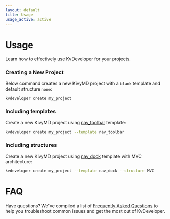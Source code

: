 ```yaml
---
layout: default
title: Usage
usage_active: active
---
```


# Usage

Learn how to effectively use KvDeveloper for your projects.


### Creating a New Project
Below command creates a new KivyMD project with a `blank` template and default structure `none`:

```bash
kvdeveloper create my_project
```


### Including templates
Create a new KivyMD project using [nav_toolbar](templates.md/#nav-toolbar) template:

```bash
kvdeveloper create my_project --template nav_toolbar
```


### Including structures
Create a new KivyMD project using [nav_dock](templates.md/#nav-dock) template with MVC architecture:

```bash
kvdeveloper create my_project --template nav_dock --structure MVC
```


# FAQ

Have questions? We've compiled a list of [Frequently Asked Questions](faqs.md) to help you troubleshoot common issues and get the most out of KvDeveloper.